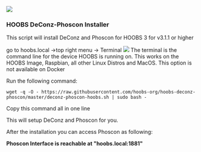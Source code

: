![](https://raw.githubusercontent.com/hoobs-org/HOOBS/master/docs/logo.png)
### HOOBS DeConz-Phoscon Installer

This script will install DeConz and Phoscon for HOOBS 3 for v3.1.1 or higher

go to hoobs.local ->top right menu -> Terminal 
![](https://raw.githubusercontent.com/hoobs-org/HOOBS/master/docs/system/terminal.png)
The terminal is the command line for the device HOOBS is running on. 
This works on the HOOBS Image, Raspbian, all other Linux Distros and MacOS. 
This option is not available on Docker


Run the following command:

```wget -q -O - https://raw.githubusercontent.com/hoobs-org/hoobs-deconz-phoscon/master/deconz-phoscon-hoobs.sh | sudo bash -```

Copy this command all in one line

This will setup DeConz and Phoscon for you.


After the installation you can access Phoscon as following:

**Phoscon Interface is reachable at "hoobs.local:1881"**
